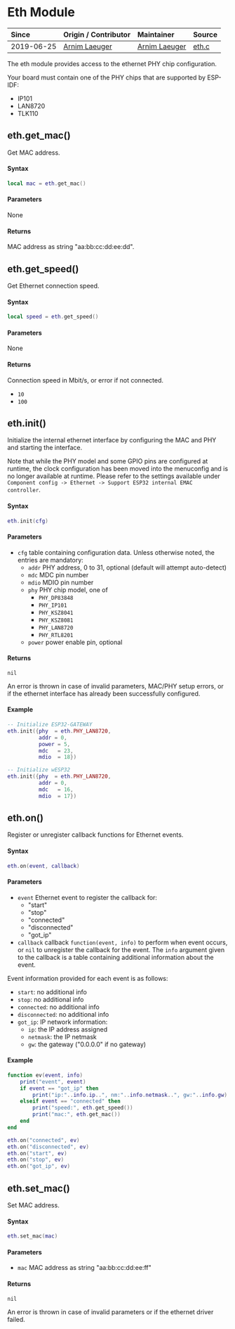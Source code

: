 # Eth Module
| Since  | Origin / Contributor  | Maintainer  | Source  |
| :----- | :-------------------- | :---------- | :------ |
| 2019-06-25 | [Arnim Laeuger](https://github.com/devsaurus) |[Arnim Laeuger](https://github.com/devsaurus) | [eth.c](../../components/modules/eth.c)|

The eth module provides access to the ethernet PHY chip configuration.

Your board must contain one of the PHY chips that are supported by ESP-IDF:

- IP101
- LAN8720
- TLK110

## eth.get_mac()
Get MAC address.

#### Syntax
```lua
local mac = eth.get_mac()
```

#### Parameters
None

#### Returns
MAC address as string "aa:bb:cc:dd:ee:dd".


## eth.get_speed()
Get Ethernet connection speed.

#### Syntax
```lua
local speed = eth.get_speed()
```

#### Parameters
None

#### Returns
Connection speed in Mbit/s, or error if not connected.
- `10`
- `100`


## eth.init()
Initialize the internal ethernet interface by configuring the MAC and PHY
and starting the interface.

Note that while the PHY model and some GPIO pins are configured at runtime,
the clock configuration has been moved into the menuconfig and is no
longer available at runtime. Please refer to the settings available
under `Component config -> Ethernet -> Support ESP32 internal EMAC controller`.


#### Syntax
```lua
eth.init(cfg)
```

#### Parameters
- `cfg` table containing configuration data. Unless otherwise noted,
  the entries are mandatory:
    - `addr` PHY address, 0 to 31, optional (default will attempt auto-detect)
    - `mdc` MDC pin number
    - `mdio` MDIO pin number
    - `phy` PHY chip model, one of
        - `PHY_DP83848`
        - `PHY_IP101`
        - `PHY_KSZ8041`
        - `PHY_KSZ8081`
        - `PHY_LAN8720`
        - `PHY_RTL8201`
    - `power` power enable pin, optional

#### Returns
`nil`

An error is thrown in case of invalid parameters, MAC/PHY setup errors, or if the ethernet interface has already been successfully configured.

#### Example
```lua
-- Initialize ESP32-GATEWAY
eth.init({phy  = eth.PHY_LAN8720,
          addr = 0,
          power = 5,
          mdc   = 23,
          mdio  = 18})

-- Initialize wESP32
eth.init({phy  = eth.PHY_LAN8720,
          addr = 0,
          mdc   = 16,
          mdio  = 17})
```


## eth.on()
Register or unregister callback functions for Ethernet events.

#### Syntax
```lua
eth.on(event, callback)
```

#### Parameters
- `event` Ethernet event to register the callback for:
    - "start"
    - "stop"
    - "connected"
    - "disconnected"
    - "got_ip"
- `callback` callback `function(event, info)` to perform when event occurs, or `nil` to unregister the callback for the event. The `info` argument given to the callback is a table containing additional information about the event.

Event information provided for each event is as follows:

- `start`: no additional info
- `stop`: no additional info
- `connected`: no additional info
- `disconnected`: no additional info
- `got_ip`: IP network information:
    - `ip`: the IP address assigned
    - `netmask`: the IP netmask
    - `gw`: the gateway ("0.0.0.0" if no gateway)

#### Example
```lua
function ev(event, info)
    print("event", event)
    if event == "got_ip" then
        print("ip:"..info.ip..", nm:"..info.netmask..", gw:"..info.gw)
    elseif event == "connected" then
        print("speed:", eth.get_speed())
        print("mac:", eth.get_mac())
    end
end

eth.on("connected", ev)
eth.on("disconnected", ev)
eth.on("start", ev)
eth.on("stop", ev)
eth.on("got_ip", ev)
```


## eth.set_mac()
Set MAC address.

#### Syntax
```lua
eth.set_mac(mac)
```

#### Parameters
- `mac` MAC address as string "aa:bb:cc:dd:ee:ff"

#### Returns
`nil`

An error is thrown in case of invalid parameters or if the ethernet driver failed.
